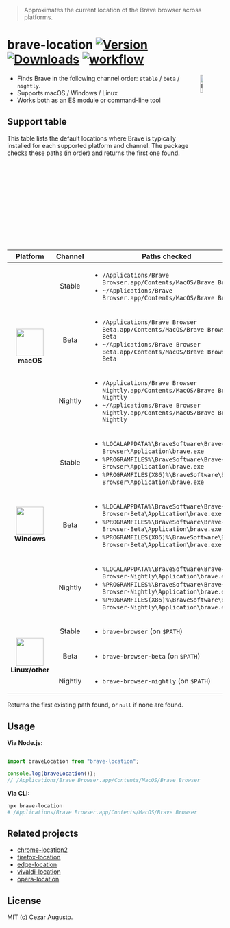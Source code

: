 [action-image]: https://github.com/cezaraugusto/brave-location/actions/workflows/ci.yml/badge.svg?branch=main
[action-url]: https://github.com/cezaraugusto/brave-location/actions
[npm-version-image]: https://img.shields.io/npm/v/brave-location.svg?color=f26d21
[npm-version-url]: https://www.npmjs.com/package/brave-location
[npm-downloads-image]: https://img.shields.io/npm/dm/brave-location.svg?color=2ecc40
[npm-downloads-url]: https://www.npmjs.com/package/brave-location

> Approximates the current location of the Brave browser across platforms.

# brave-location [![Version][npm-version-image]][npm-version-url] [![Downloads][npm-downloads-image]][npm-downloads-url] [![workflow][action-image]][action-url]

<img alt="Brave" align="right" src="https://cdn.jsdelivr.net/gh/extension-js/media@db5deb23fbfa85530f8146718812972998e13a4d/browser_logos/svg/brave.svg" width="10.5%" />

* Finds Brave in the following channel order: `stable` / `beta` / `nightly`.
* Supports macOS / Windows / Linux
* Works both as an ES module or command-line tool

## Support table

This table lists the default locations where Brave is typically installed for each supported platform and channel. The package checks these paths (in order) and returns the first one found. 

<table>
  <thead>
    <tr>
      <th>Platform</th>
      <th>Channel</th>
      <th>Paths checked</th>
    </tr>
  </thead>
  <tbody>
    <tr>
      <td rowspan="3" align="center"><img alt="" width="64" height="64" src="https://cdn.jsdelivr.net/gh/extension-js/media@db5deb23fbfa85530f8146718812972998e13a4d/platform_logos/macos.png" /><br><strong>macOS</strong></td>
      <td align="center">Stable</td>
      <td>
        <ul>
          <li><code>/Applications/Brave Browser.app/Contents/MacOS/Brave Browser</code></li>
          <li><code>~/Applications/Brave Browser.app/Contents/MacOS/Brave Browser</code></li>
        </ul>
      </td>
    </tr>
    <tr>
      <td align="center">Beta</td>
      <td>
        <ul>
          <li><code>/Applications/Brave Browser Beta.app/Contents/MacOS/Brave Browser Beta</code></li>
          <li><code>~/Applications/Brave Browser Beta.app/Contents/MacOS/Brave Browser Beta</code></li>
        </ul>
      </td>
    </tr>
    <tr>
      <td align="center">Nightly</td>
      <td>
        <ul>
          <li><code>/Applications/Brave Browser Nightly.app/Contents/MacOS/Brave Browser Nightly</code></li>
          <li><code>~/Applications/Brave Browser Nightly.app/Contents/MacOS/Brave Browser Nightly</code></li>
        </ul>
      </td>
    </tr>
    <tr>
      <td rowspan="3" align="center"><img alt="" width="64" height="64" src="https://cdn.jsdelivr.net/gh/extension-js/media@db5deb23fbfa85530f8146718812972998e13a4d/platform_logos/windows.png" /><br><strong>Windows</strong></td>
      <td align="center">Stable</td>
      <td>
        <ul>
          <li><code>%LOCALAPPDATA%\BraveSoftware\Brave-Browser\Application\brave.exe</code></li>
          <li><code>%PROGRAMFILES%\BraveSoftware\Brave-Browser\Application\brave.exe</code></li>
          <li><code>%PROGRAMFILES(X86)%\BraveSoftware\Brave-Browser\Application\brave.exe</code></li>
        </ul>
      </td>
    </tr>
    <tr>
      <td align="center">Beta</td>
      <td>
        <ul>
          <li><code>%LOCALAPPDATA%\BraveSoftware\Brave-Browser-Beta\Application\brave.exe</code></li>
          <li><code>%PROGRAMFILES%\BraveSoftware\Brave-Browser-Beta\Application\brave.exe</code></li>
          <li><code>%PROGRAMFILES(X86)%\BraveSoftware\Brave-Browser-Beta\Application\brave.exe</code></li>
        </ul>
      </td>
    </tr>
    <tr>
      <td align="center">Nightly</td>
      <td>
        <ul>
          <li><code>%LOCALAPPDATA%\BraveSoftware\Brave-Browser-Nightly\Application\brave.exe</code></li>
          <li><code>%PROGRAMFILES%\BraveSoftware\Brave-Browser-Nightly\Application\brave.exe</code></li>
          <li><code>%PROGRAMFILES(X86)%\BraveSoftware\Brave-Browser-Nightly\Application\brave.exe</code></li>
        </ul>
      </td>
    </tr>
    <tr>
      <td rowspan="3" align="center"><img alt="" width="64" height="64" src="https://cdn.jsdelivr.net/gh/extension-js/media@db5deb23fbfa85530f8146718812972998e13a4d/platform_logos/linux.png" /><br><strong>Linux/other</strong></td>
      <td align="center">Stable</td>
      <td>
        <ul>
          <li><code>brave-browser</code> (on <code>$PATH</code>)</li>
        </ul>
      </td>
    </tr>
    <tr>
      <td align="center">Beta</td>
      <td>
        <ul>
          <li><code>brave-browser-beta</code> (on <code>$PATH</code>)</li>
        </ul>
      </td>
    </tr>
    <tr>
      <td align="center">Nightly</td>
      <td>
        <ul>
          <li><code>brave-browser-nightly</code> (on <code>$PATH</code>)</li>
        </ul>
      </td>
    </tr>
  </tbody>
  </table>

Returns the first existing path found, or `null` if none are found.

## Usage

**Via Node.js:**

```js

import braveLocation from "brave-location";

console.log(braveLocation());
// /Applications/Brave Browser.app/Contents/MacOS/Brave Browser
```

**Via CLI:**

```bash
npx brave-location
# /Applications/Brave Browser.app/Contents/MacOS/Brave Browser
```

## Related projects

- [chrome-location2](https://github.com/cezaraugusto/chrome-location2)
- [firefox-location](https://github.com/hughsk/firefox-location)
- [edge-location](https://github.com/cezaraugusto/edge-location)
- [vivaldi-location](https://github.com/jandrey/vivaldi-location)
- [opera-location](https://github.com/jandrey/opera-location)

## License

MIT (c) Cezar Augusto.
